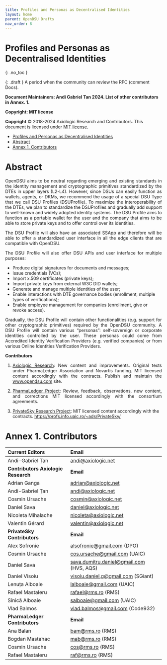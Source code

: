 ```yaml
---
title: Profiles and Personas as Decentralised Identities
layout: home
parent: OpenDSU Drafts
nav_order: 8
---
```


# Profiles and Personas as Decentralised Identities
{: .no_toc }

{: .draft }
A period when the community can review the RFC (comment Docs).

**Document Maintainers: Andi Gabriel Tan 2024. List of other contributors in Annex. 1.**

**Copyright: MIT license**

 **Copyright** © 2018-2024 Axiologic Research and Contributors.
This document is licensed under [MIT license.](https://en.wikipedia.org/wiki/MIT_License)

<!-- TOC -->
* [Profiles and Personas as Decentralised Identities](#profiles-and-personas-as-decentralised-identities)
* [Abstract](#abstract)
* [Annex 1. Contributors](#annex-1-contributors)
<!-- TOC -->

# Abstract
<p style='text-align: justify;'>OpenDSU aims to be neutral regarding emerging and  existing standards in the identity management and cryptographic primitives standardized by the DTEs in upper layers (L2-L4). However, since DSUs can easily function as wallets, agents, or DKMs, we recommend the usage of a special DSU Type that we call DSU Profiles (DSUProfile). To maximize the interoperability of the DTEs, we plan to standardize the DSUProfiles and gradually add support to well-known and widely adopted identity systems. The DSU Profile aims to function as a portable wallet for the user and the company that aims to be able to store private keys and to offer control over its identities.
</p>

<p style='text-align: justify;'>The DSU Profile will also have an associated SSApp and therefore will be able to offer a standardized user interface in all the edge clients that are compatible with OpenDSU. 
</p>

<p style='text-align: justify;'>The DSU Profile will also offer DSU APIs and user interface for multiple purposes:
</p>

* Produce digital signatures for documents and messages;
* Issue credentials (VCs);
* Import x.509 certificates (private keys);
* Import private keys from external W3C DID wallets;
* Generate and manage multiple identities of the user;
* Enable interactions with DTE governance bodies (enrollment, multiple types of verifications);
* Enable employee management for companies (enrollment, give or revoke access).

<p style='text-align: justify;'>Gradually, the DSU Profile will contain other functionalities (e.g. support for other cryptographic primitives) required by the OpenDSU community. A DSU Profile will contain various “personas”: self-sovereign or corporate identities controlled by the user. These personas could come from Accredited Identity Verification Providers (e.g. verified companies) or from various Online Identities Verification Providers.
</p>




**Contributors**

1. <p style='text-align: justify;'><a href="www.axiologic.net">Axiologic Research</a>: New content and improvements. Original texts under PharmaLedger Association and Novartis funding. MIT licensed content accordingly with the contracts. Publish and maintain the <a href="www.opendsu.com">www.opendsu.com</a> site.

2. <p style='text-align: justify;'><a href="www.pharmaledger.eu">PharmaLedger Project</a>: Review, feedback, observations, new content, and corrections MIT licensed accordingly with the consortium agreements.

3. <a href="www.privatesky.xyz">PrivateSky Research Project</a>: MIT licensed content accordingly with the contracts. https://profs.info.uaic.ro/~ads/PrivateSky/

# Annex 1. Contributors

| **Current Editors**                  | **Email**                                |
|:-------------------------------------|:-----------------------------------------|
| Andi-Gabriel Țan                     | andi@axiologic.net                       |
| **Contributors Axiologic Research**  | **Email**                                |
| Adrian Ganga                         | adrian@axiologic.net                     |
| Andi-Gabriel Țan                     | andi@axiologic.net                       |
| Cosmin Ursache                       | cosmin@axiologic.net                     |
| Daniel Sava                          | daniel@axiologic.net                     |
| Nicoleta Mihalache                   | nicoleta@axiologic.net                   |
| Valentin Gérard                      | valentin@axiologic.net                   |
| **PrivateSky Contributors**          | **Email**                                |
| Alex Sofronie                        | alsofronie@gmail.com (DPO)               |
| Cosmin Ursache                       | cos.ursache@gmail.com (UAIC)             |
| Daniel Sava                          | sava.dumitru.daniel@gmail.com (HVS, AQS) |
| Daniel Visoiu                        | visoiu.daniel.g@gmail.com (SGiant)       |
| Lenuța Alboaie                       | lalboaie@gmail.com (UAIC)                |
| Rafael Mastaleru                     | rafael@rms.ro (RMS)                      |
| Sînică Alboaie                       | salboaie@gmail.com (UAIC)                |
| Vlad Balmos                          | vlad.balmos@gmail.com (Code932)          |
| **PharmaLedger Contributors**        | **Email**                                |
| Ana Balan                            | bam@rms.ro (RMS)                         |
| Bogdan Mastahac                      | mab@rms.ro (RMS)                         |
| Cosmin Ursache                       | cos@rms.ro (RMS)                         |
| Rafael Mastaleru                     | raf@rms.ro (RMS)                         |

